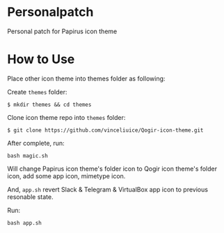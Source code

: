 # Personalpatch

Personal patch for Papirus icon theme

# How to Use

Place other icon theme into themes folder as following: 

Create `themes` folder:

```shell
$ mkdir themes && cd themes
```

Clone icon theme repo into `themes` folder:

```shell
$ git clone https://github.com/vinceliuice/Qogir-icon-theme.git
```

After complete, run:

```shell
bash magic.sh
````

Will change Papirus icon theme's folder icon to Qogir icon theme's folder icon, add some app icon, mimetype icon.

And, `app.sh` revert Slack & Telegram & VirtualBox app icon to previous resonable state.

Run:

```shell
bash app.sh
```
